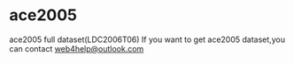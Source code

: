 # ace2005
ace2005 full dataset(LDC2006T06)
If you want to get ace2005 dataset,you can contact web4help@outlook.com
